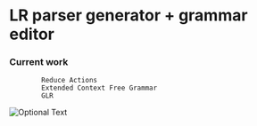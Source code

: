 # LR parser generator + grammar editor

### Current work
			Reduce Actions
			Extended Context Free Grammar
			GLR

![Optional Text](../master/lreditor.png)